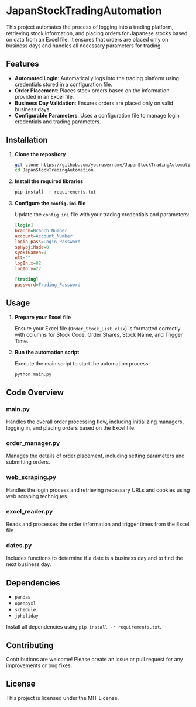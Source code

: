 # JapanStockTradingAutomation

This project automates the process of logging into a trading platform, retrieving stock information, and placing orders for Japanese stocks based on data from an Excel file. It ensures that orders are placed only on business days and handles all necessary parameters for trading.

## Features
- **Automated Login**: Automatically logs into the trading platform using credentials stored in a configuration file.
- **Order Placement**: Places stock orders based on the information provided in an Excel file.
- **Business Day Validation**: Ensures orders are placed only on valid business days.
- **Configurable Parameters**: Uses a configuration file to manage login credentials and trading parameters.

## Installation

1. **Clone the repository**
    ```sh
    git clone https://github.com/yourusername/JapanStockTradingAutomation.git
    cd JapanStockTradingAutomation
    ```

2. **Install the required libraries**
    ```sh
    pip install -r requirements.txt
    ```

3. **Configure the `config.ini` file**

    Update the `config.ini` file with your trading credentials and parameters:
    ```ini
    [login]
    branch=Branch_Number
    account=Account_Number
    login_pass=Login_Password
    spHyojiMode=0
    syokiGamen=0
    ntt=""
    logIn.x=82
    logIn.y=22

    [trading]
    password=Trading_Password
    ```

## Usage

1. **Prepare your Excel file**

    Ensure your Excel file (`Order_Stock_List.xlsx`) is formatted correctly with columns for Stock Code, Order Shares, Stock Name, and Trigger Time.

2. **Run the automation script**

    Execute the main script to start the automation process:
    ```sh
    python main.py
    ```

## Code Overview

### main.py
Handles the overall order processing flow, including initializing managers, logging in, and placing orders based on the Excel file.

### order_manager.py
Manages the details of order placement, including setting parameters and submitting orders.

### web_scraping.py
Handles the login process and retrieving necessary URLs and cookies using web scraping techniques.

### excel_reader.py
Reads and processes the order information and trigger times from the Excel file.

### dates.py
Includes functions to determine if a date is a business day and to find the next business day.

## Dependencies
- `pandas`
- `openpyxl`
- `schedule`
- `jpholiday`

Install all dependencies using `pip install -r requirements.txt`.

## Contributing
Contributions are welcome! Please create an issue or pull request for any improvements or bug fixes.

## License
This project is licensed under the MIT License.
